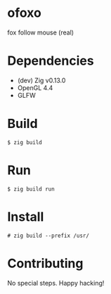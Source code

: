 # ofoxo
fox follow mouse (real)

# Dependencies
- (dev) Zig v0.13.0
- OpenGL 4.4
- GLFW

# Build
`$ zig build`

# Run
`$ zig build run`

# Install
`# zig build --prefix /usr/`

# Contributing
No special steps. Happy hacking!
